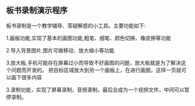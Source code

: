 ## 板书录制演示程序

板书录制是一个教学辅导、答疑解惑的小工具。主要功能如下:

1.画板功能,实现了基本的画图功能,粗笔、细笔、颜色切换、橡皮擦等功能

2.导入背景图片,图片可做移动、放大缩小等功能

3.放大板,手机可能存在屏幕过小而导致不好画图的问题，放大板就是为了解决这个问题而开发的。
把目标区域放大到另一个画板上，在进行画图，这样一页就可以画下很多内容

3.录制功能，实现了屏幕录制，音频录制，最后合成为一个视频文件，中间可以暂停录制。



